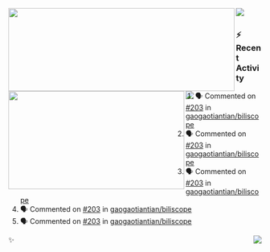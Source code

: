 <p>
  <p>
  <img align="left" width="450" height="165" src="https://github-readme-stats-git-masterrstaa-rickstaa.vercel.app/api?username=lowking&bg_color=0D1116&theme=synthwave&show_icons=true&hide_border=true&line_height=20&title_color=4E7C65&icon_color=555&show_owner=true&text_color=777&count_private=true"/>
  </p>
  <p>
  <img align="left" width="350" height="195" src="https://github-readme-stats-git-masterrstaa-rickstaa.vercel.app/api/top-langs/?layout=compact&username=lowking&bg_color=0D1116&theme=synthwave&show_icons=true&hide_border=true&line_height=20&title_color=4E7C65&icon_color=555&show_owner=true&text_color=777&hide&langs_count=4"/>
  </p>
  <p>
    <a align="left" href="https://t.me/Violettoy_bot"><img src="https://img.shields.io/badge/Telegram-%2352A4DB.svg?&style=social&logo=telegram&logoColor=52A4DB" /></a>&nbsp;&nbsp;
<!--     <img align="left" src="https://github.com/lowking/lowking/workflows/Waka%20Readme/badge.svg" />&nbsp;&nbsp; -->
    <img align="left" src="https://github.com/lowking/lowking/workflows/Activity%20Readme/badge.svg" />
  </p>
</p>

### :zap: Recent Activity

<!--START_SECTION:activity-->
1. 🗣 Commented on [#203](https://github.com/gaogaotiantian/biliscope/issues/203#issuecomment-2276191041) in [gaogaotiantian/biliscope](https://github.com/gaogaotiantian/biliscope)
2. 🗣 Commented on [#203](https://github.com/gaogaotiantian/biliscope/issues/203#issuecomment-2276175223) in [gaogaotiantian/biliscope](https://github.com/gaogaotiantian/biliscope)
3. 🗣 Commented on [#203](https://github.com/gaogaotiantian/biliscope/issues/203#issuecomment-2276170406) in [gaogaotiantian/biliscope](https://github.com/gaogaotiantian/biliscope)
4. 🗣 Commented on [#203](https://github.com/gaogaotiantian/biliscope/issues/203#issuecomment-2270539108) in [gaogaotiantian/biliscope](https://github.com/gaogaotiantian/biliscope)
5. 🗣 Commented on [#203](https://github.com/gaogaotiantian/biliscope/issues/203#issuecomment-2267360418) in [gaogaotiantian/biliscope](https://github.com/gaogaotiantian/biliscope)
<!--END_SECTION:activity-->

✨<img align="right" src="http://profile-counter.glitch.me/lowking/count.svg"/>
